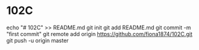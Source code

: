 # 102C
echo "# 102C" >> README.md
git init
git add README.md
git commit -m "first commit"
git remote add origin https://github.com/fiona1874/102C.git
git push -u origin master
